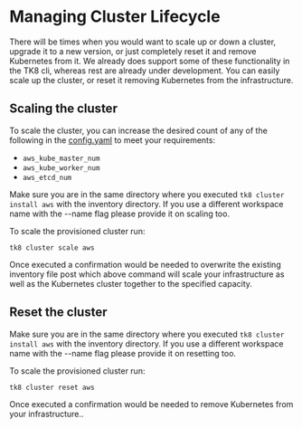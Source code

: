 # Managing Cluster Lifecycle

There will be times when you would want to scale up or down a cluster, upgrade it to a new version, or just completely reset it and remove Kubernetes from it. We already does support some of these functionality in the TK8 cli, whereas rest are already under development. You can easily scale up the cluster, or reset it removing Kubernetes from the infrastructure.


## Scaling the cluster

To scale the cluster, you can increase the desired count of any of the following in the [config.yaml](../../../../config.yaml.example) to meet your requirements:

* `aws_kube_master_num`
* `aws_kube_worker_num`
* `aws_etcd_num`

Make sure you are in the same directory where you executed `tk8 cluster install aws` with the inventory directory.
If you use a different workspace name with the --name flag please provide it on scaling too.

To scale the provisioned cluster run:

```shell
tk8 cluster scale aws
```

Once executed a confirmation would be needed to overwrite the existing inventory file post which above command will scale your infrastructure as well as the Kubernetes cluster together to the specified capacity.

## Reset the cluster

Make sure you are in the same directory where you executed `tk8 cluster install aws` with the inventory directory.
If you use a different workspace name with the --name flag please provide it on resetting too.

To scale the provisioned cluster run:

```shell
tk8 cluster reset aws
```

Once executed a confirmation would be needed to remove Kubernetes from your infrastructure..
